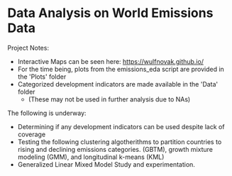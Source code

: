 # Data Analysis on World Emissions Data

Project Notes: 
* Interactive Maps can be seen here: https://wulfnovak.github.io/
* For the time being, plots from the emissions_eda script are provided in the 'Plots' folder
* Categorized development indicators are made available in the 'Data' folder
  * (These may not be used in further analysis due to NAs)

The following is underway:
* Determining if any development indicators can be used despite lack of coverage
* Testing the following clustering algotherithms to partition countries to
  rising and declining emissions categories.
  (GBTM), growth mixture modeling (GMM), and longitudinal k-means (KML)
* Generalized Linear Mixed Model Study and experimentation.
